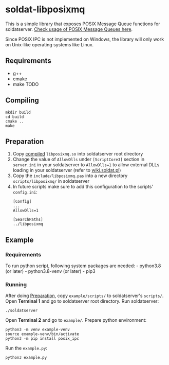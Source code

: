 # soldat-libposixmq
This is a simple library that exposes POSIX Message Queue functions for soldatserver. [Check usage of POSIX Message Queues here](https://man7.org/linux/man-pages/man7/mq_overview.7.html).

Since POSIX IPC is not implemented on Windows, the library will only work on Unix-like operating systems like Linux.

## Requirements
- g++
- cmake
- make
TODO

## Compiling
```
mkdir build
cd build
cmake ..
make
```

## Preparation
1. Copy [compiled](#compiling) `libposixmq.so` into soldatserver root directory
2. Change the value of `AllowDlls` under `[ScriptCore3]` section in `server.ini` in your soldatserver to `AllowDlls=1` to allow external DLLs loading in your soldatserver (refer to [wiki.soldat.pl](https://wiki.soldat.pl/index.php/SC3_Config_File))
3. Copy the `include/libposixmq.pas` into a new directory `scripts/libposixmq/` in soldatserver
4. In future scripts make sure to add this configuration to the scripts' `config.ini`:
	```
	[Config]
	...
	AllowDlls=1

	[SearchPaths]
	../libposixmq
	```

## Example
### Requirements
To run python script, following system packages are needed:
	- python3.8 (or later)
	- python3.8-venv (or later)
	- pip3

### Running
After doing [Preparation](#preparation), copy `example/scripts/` to soldatserver's `scripts/`.
Open __Terminal 1__ and go to soldatserver root directory. Run soldatserver:
```
./soldatserver
```
Open __Terminal 2__ and go to `example/`. Prepare python environment:
```
python3 -m venv example-venv
source example-venv/bin/activate
python3 -m pip install posix_ipc
```
Run the `example.py`:
```
python3 example.py
```
